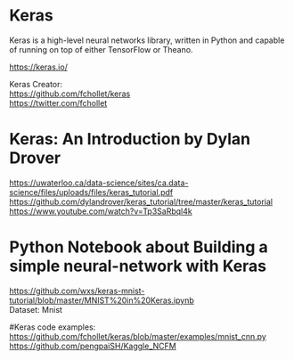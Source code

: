 # Keras

Keras is a high-level neural networks library, written in Python and capable of running on top of either TensorFlow or Theano.

https://keras.io/

Keras Creator:<BR>
https://github.com/fchollet/keras<BR>
https://twitter.com/fchollet<BR>


# Keras: An Introduction by Dylan Drover

https://uwaterloo.ca/data-science/sites/ca.data-science/files/uploads/files/keras_tutorial.pdf<BR>
https://github.com/dylandrover/keras_tutorial/tree/master/keras_tutorial<BR>
https://www.youtube.com/watch?v=Tp3SaRbql4k<BR>

# Python Notebook about Building a simple neural-network with Keras 
https://github.com/wxs/keras-mnist-tutorial/blob/master/MNIST%20in%20Keras.ipynb<BR>
Dataset: Mnist<BR>

#Keras code examples:
https://github.com/fchollet/keras/blob/master/examples/mnist_cnn.py<BR>
https://github.com/pengpaiSH/Kaggle_NCFM<BR>



